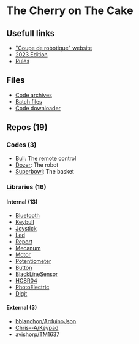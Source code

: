 # The Cherry on The Cake

## Usefull links

- ["Coupe de robotique" website](https://www.coupederobotique.fr/)
- [2023 Edition](https://www.coupederobotique.fr/edition-2023/le-concours/reglement-2023/)
- [Rules](https://www.coupederobotique.fr/wp-content/uploads/Eurobot2023_Junior_Rules_FR_FINALE.pdf)

## Files
- [Code archives](./Code/)
- [Batch files](./PS1/)
- [Code downloader](./PS1/downloader.bat)

## Repos (19)
### Codes (3)
- [Bull](https://github.com/IngeniumTeam/Bull): The remote control
- [Dozer](https://github.com/IngeniumTeam/Dozer): The robot
- [Superbowl](https://github.com/IngeniumTeam/Superbowl): The basket  

### Libraries (16)
#### Internal (13)
- [Bluetooth](https://github.com/IngeniumTeam/Bluetooth)
- [Keybull](https://github.com/IngeniumTeam/Keybull)
- [Joystick](https://github.com/IngeniumTeam/Joystick)
- [Led](https://github.com/IngeniumTeam/Led)
- [Report](https://github.com/IngeniumTeam/Report)
- [Mecanum](https://github.com/IngeniumTeam/Mecanum)
- [Motor](https://github.com/IngeniumTeam/Motor)
- [Potentiometer](https://github.com/IngeniumTeam/Potentiometer)
- [Button](https://github.com/IngeniumTeam/Button)
- [BlackLineSensor](https://github.com/IngeniumTeam/BlackLineSensor)
- [HCSR04](https://github.com/IngeniumTeam/HCSR04)
- [PhotoElectric](https://github.com/IngeniumTeam/PhotoElectric)
- [Digit](https://github.com/IngeniumTeam/Digit)

#### External (3)
- [bblanchon/ArduinoJson](https://github.com/bblanchon/ArduinoJson)
- [Chris--A/Keypad](https://github.com/Chris--A/Keypad)
- [avishorp/TM1637](https://github.com/avishorp/TM1637)

